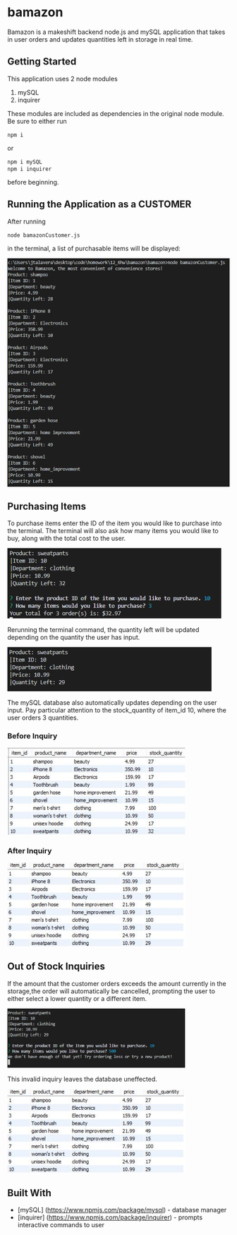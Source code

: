 # bamazon

Bamazon is a makeshift backend node.js and mySQL application that takes in user orders and updates quantities left in storage in real time.


## Getting Started

This application uses 2 node modules

1. mySQL
2. inquirer

These modules are included as dependencies in the original node module. Be sure to either run

```
npm i
```

or
```
npm i mySQL
npm i inquirer
```

before beginning.

## Running the Application as a CUSTOMER

After running

```
node bamazonCustomer.js
```

in the terminal,  a list of purchasable items will be displayed:

<img src="assets/bamazon-menu.JPG" alt="Bamazon Menu">

## Purchasing Items

To purchase items enter the ID of the item you would like to purchase into the terminal. The terminal will also ask how many items you would like to buy, along with the total cost to the user.

<img src="assets/bamazon-checkout.JPG" alt="Checkout Example">

Rerunning the terminal command, the quantity left will be updated depending on the quantity the user has input.


<img src="assets/bamazon-aftercheckout.JPG" alt="Checkout Example">

The mySQL database also automatically updates depending on the user input. Pay particular attention to the stock_quantity of  item_id 10, where the user orders 3 quantities.

### Before Inquiry
<img src="assets/mysql-before.JPG" alt="mySQL Before Example" width="80%">

### After Inquiry
<img src="assets/mysql-after.JPG" alt="mySQL Before Example" width="80%">

## Out of Stock Inquiries
If the amount that the customer orders exceeds the amount currently in the storage,the order will automatically be cancelled, prompting the user to either select a lower quantity or a different item.

<img src="assets/outofstock.JPG" alt="mySQL Before Example" width="80%">

This invalid inquiry leaves the database uneffected.

<img src="assets/outofstock-mysql.JPG" alt="mySQL Before Example" width="80%">



## Built With

* [mySQL] (https://www.npmjs.com/package/mysql) - database manager
* [inquirer] (https://www.npmjs.com/package/inquirer) - prompts interactive commands to user